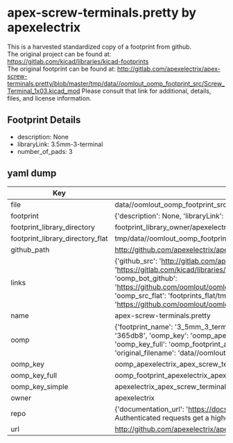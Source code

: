 # apex-screw-terminals.pretty by apexelectrix  
This is a harvested standardized copy of a footprint from github.  
The original project can be found at:  
https://gitlab.com/kicad/libraries/kicad-footprints  
The original footprint can be found at:
http://gitlab.com/apexelectrix/apex-screw-terminals.pretty/blob/master/tmp/data//oomlout_oomp_footprint_src/Screw_Terminal_1x03.kicad_mod
Please consult that link for additional, details, files, and license information.  
## Footprint Details
* description: None  
* libraryLink: 3.5mm-3-terminal  
* number_of_pads: 3  
## yaml dump  
| Key | Value |  
| --- | --- |  
| file | data//oomlout_oomp_footprint_src/apex-screw-terminals.pretty/3.5mm-3-terminal.kicad_mod |  
| footprint | {'description': None, 'libraryLink': '3.5mm-3-terminal', 'number_of_pads': 3} |  
| footprint_library_directory | footprint_library_owner/apexelectrix_apex-screw-terminals.pretty |  
| footprint_library_directory_flat | tmp/data//oomlout_oomp_footprint_src/footprints_flat/apexelectrix_apex_screw_terminals_3_5mm_3_terminal/working |  
| github_path | http://github.com/apexelectrix/apex-screw-terminals.pretty/blob/master/tmp/data//oomlout_oomp_footprint_src/3.5mm-3-terminal.kicad_mod |  
| links | {'github_src': 'http://gitlab.com/apexelectrix/apex-screw-terminals.pretty/blob/master/tmp/data//oomlout_oomp_footprint_src/Screw_Terminal_1x03.kicad_mod', 'github_src_repo': 'https://gitlab.com/kicad/libraries/kicad-footprints', 'oomp_bot': 'tmp/data//oomlout_oomp_footprint_src/footprints/apexelectrix_apex_screw_terminals_3_5mm_3_terminal/working', 'oomp_bot_github': 'https://github.com/oomlout/oomlout_oomp_footprint_bot/tree/main/tmp/data//oomlout_oomp_footprint_src/footprints/apexelectrix_apex_screw_terminals_3_5mm_3_terminal/working', 'oomp_src_flat': 'footprints_flat/tmp/data//oomlout_oomp_footprint_src/footprints_flat/apexelectrix_apex_screw_terminals_3_5mm_3_terminal/working', 'oomp_src_flat_github': 'https://github.com/oomlout/oomlout_oomp_footprint_src/tree/main/tmp/data//oomlout_oomp_footprint_src/footprints_flat/apexelectrix_apex_screw_terminals_3_5mm_3_terminal/working'} |  
| name | apex-screw-terminals.pretty |  
| oomp | {'footprint_name': '3_5mm_3_terminal', 'library_name': 'apex_screw_terminals', 'md5': '365db8b47f12f3395772a6d527db2c7a', 'md5_10': '365db8b47f', 'md5_5': '365db', 'md5_6': '365db8', 'oomp_key': 'oomp_apexelectrix_apex_screw_terminals_3_5mm_3_terminal', 'oomp_key_extra': 'oomp_footprint_apexelectrix_apex_screw_terminals_3_5mm_3_terminal', 'oomp_key_full': 'oomp_footprint_apexelectrix_apex_screw_terminals_3_5mm_3_terminal_365db8', 'oomp_key_simple': 'apexelectrix_apex_screw_terminals_3_5mm_3_terminal', 'original_filename': 'data//oomlout_oomp_footprint_src/apex-screw-terminals.pretty/3.5mm-3-terminal.kicad_mod', 'owner_name': 'apexelectrix'} |  
| oomp_key | oomp_apexelectrix_apex_screw_terminals_3_5mm_3_terminal |  
| oomp_key_full | oomp_footprint_apexelectrix_apex_screw_terminals_3_5mm_3_terminal |  
| oomp_key_simple | apexelectrix_apex_screw_terminals_3_5mm_3_terminal |  
| owner | apexelectrix |  
| repo | {'documentation_url': 'https://docs.github.com/rest/overview/resources-in-the-rest-api#rate-limiting', 'message': "API rate limit exceeded for 84.66.142.224. (But here's the good news: Authenticated requests get a higher rate limit. Check out the documentation for more details.)"} |  
| url | http://github.com/apexelectrix/apex-screw-terminals.pretty |  

